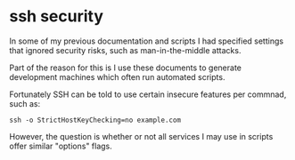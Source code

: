 
# ssh security

In some of my previous documentation and scripts I had specified settings that ignored security risks, such as man-in-the-middle attacks.

Part of the reason for this is I use these documents to generate development machines which often run automated scripts.

Fortunately SSH can be told to use certain insecure features per commnad, such as:

    ssh -o StrictHostKeyChecking=no example.com

However, the question is whether or not all services I may use in scripts offer similar "options" flags.

